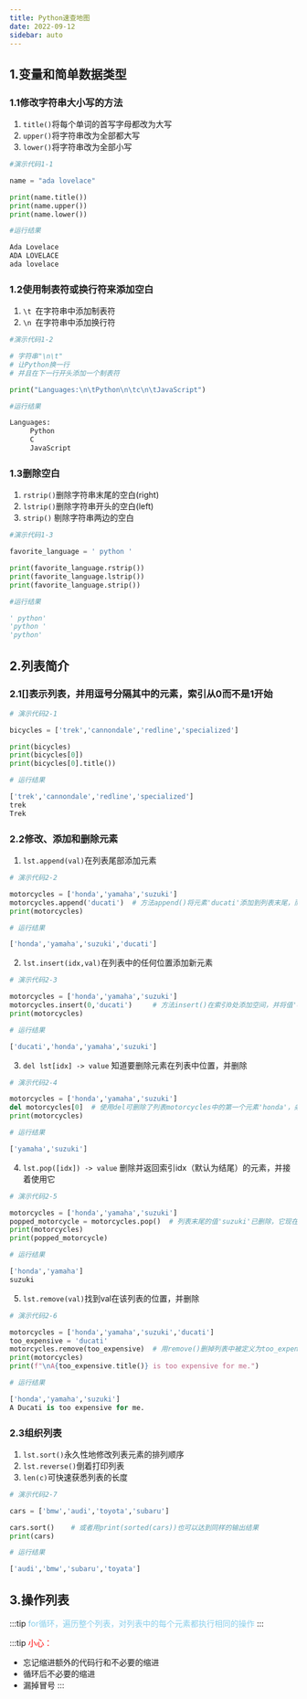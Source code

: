 ```yaml
---
title: Python速查地图
date: 2022-09-12
sidebar: auto
---
```


## 1.变量和简单数据类型

### 1.1修改字符串大小写的方法

1. `title()`将每个单词的首写字母都改为大写
2. `upper()`将字符串改为全部都大写
3. `lower()`将字符串改为全部小写

```py
#演示代码1-1

name = "ada lovelace"

print(name.title())
print(name.upper())
print(name.lower())
```

```py
#运行结果

Ada Lovelace
ADA LOVELACE
ada lovelace
```

### 1.2使用制表符或换行符来添加空白

1. `\t `在字符串中添加制表符
2. `\n `在字符串中添加换行符

```py
#演示代码1-2

# 字符串"\n\t"
# 让Python换一行
# 并且在下一行开头添加一个制表符

print("Languages:\n\tPython\n\tc\n\tJavaScript")
```

```py
#运行结果

Languages:
     Python
     C
     JavaScript
```
### 1.3删除空白

1. `rstrip()`删除字符串末尾的空白(right)
2. `lstrip()`删除字符串开头的空白(left)
3. `strip()` 剔除字符串两边的空白

```py
#演示代码1-3

favorite_language = ' python '

print(favorite_language.rstrip())
print(favorite_language.lstrip())
print(favorite_language.strip())
```

```py
#运行结果

' python'
'python '
'python'
```

## 2.列表简介

### 2.1[]表示列表，并用逗号分隔其中的元素，索引从0而不是1开始

```py
# 演示代码2-1

bicycles = ['trek','cannondale','redline','specialized']

print(bicycles)
print(bicycles[0])
print(bicycles[0].title())
```

```py
# 运行结果

['trek','cannondale','redline','specialized']
trek
Trek
```

### 2.2修改、添加和删除元素

1. `lst.append(val)`在列表尾部添加元素

```py
# 演示代码2-2

motorcycles = ['honda','yamaha','suzuki']
motorcycles.append('ducati')  # 方法append()将元素'ducati'添加到列表末尾，而不影响列表中的其他所有元素
print(motorcycles)
```

```py
# 运行结果

['honda','yamaha','suzuki','ducati']
```

2. `lst.insert(idx,val)`在列表中的任何位置添加新元素

```py
# 演示代码2-3

motorcycles = ['honda','yamaha','suzuki']
motorcycles.insert(0,'ducati')     # 方法insert()在索引0处添加空间，并将值'ducati'存储到这个地方
print(motorcycles)
```

```py
# 运行结果

['ducati','honda','yamaha','suzuki']
```

3. `del lst[idx] -> value` 知道要删除元素在列表中位置，并删除

```py
# 演示代码2-4

motorcycles = ['honda','yamaha','suzuki']
del motorcycles[0]  # 使用del可删除了列表motorcycles中的第一个元素'honda'，条件是知道其索引
print(motorcycles)
```

```py
# 运行结果

['yamaha','suzuki']
```

4. `lst.pop([idx]) -> value` 删除并返回索引idx（默认为结尾）的元素，并接着使用它

```py
# 演示代码2-5

motorcycles = ['honda','yamaha','suzuki']
popped_motorcycle = motorcycles.pop()  # 列表末尾的值'suzuki'已删除，它现在被赋值给了变量popped_motorcycle
print(motorcycles)
print(popped_motorcycle)
```

```py
# 运行结果

['honda','yamaha']
suzuki
```

5. `lst.remove(val)`找到val在该列表的位置，并删除

```py
# 演示代码2-6

motorcycles = ['honda','yamaha','suzuki','ducati']
too_expensive = 'ducati'
motorcycles.remove(too_expensive)  # 用remove()删掉列表中被定义为too_expensive的值，并指出删除原因
print(motorcycles)
print(f"\nA{too_expensive.title()} is too expensive for me.")
```

```py
# 运行结果

['honda','yamaha','suzuki']
A Ducati is too expensive for me.
```

### 2.3组织列表

1. `lst.sort()`永久性地修改列表元素的排列顺序
2. `lst.reverse()`倒着打印列表
3. `len(c)`可快速获悉列表的长度

```py
# 演示代码2-7

cars = ['bmw','audi','toyota','subaru']

cars.sort()    # 或者用print(sorted(cars))也可以达到同样的输出结果
print(cars)
```

```py
# 运行结果

['audi','bmw','subaru','toyata']
```

## 3.操作列表

:::tip
<font color="skyblue">for循环，遍历整个列表，对列表中的每个元素都执行相同的操作</font>
:::

:::tip
<font color="red">小心：</font>
- 忘记缩进额外的代码行和不必要的缩进
- 循环后不必要的缩进
- 漏掉冒号
:::